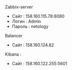 Zabbix-server 
 * Сайт   : 158.160.115.78:8080
 * Логин  : Admin
 * Пароль : netology

Balancer
 * Сайт   : 158.160.124.82

Kibana :
 * Сайт   : 158.160.122.255:5601
